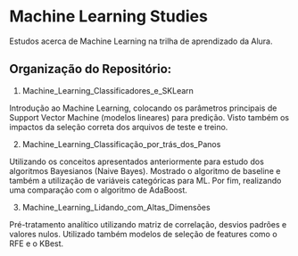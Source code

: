 # Machine Learning Studies

Estudos acerca de Machine Learning na trilha de aprendizado da Alura.

## Organização do Repositório:

1. Machine_Learning_Classificadores_e_SKLearn

Introdução ao Machine Learning, colocando os parâmetros principais de Support Vector Machine (modelos lineares) para predição. Visto também os impactos da seleção correta dos arquivos de teste e treino.

2. Machine_Learning_Classificação_por_trás_dos_Panos

Utilizando os conceitos apresentados anteriormente para estudo dos algoritmos Bayesianos (Naive Bayes). Mostrado o algoritmo de baseline e também a utilização de variáveis categóricas para ML. Por fim, realizando uma comparação com o algoritmo de AdaBoost.

3. Machine_Learning_Lidando_com_Altas_Dimensões

Pré-tratamento analítico utilizando matriz de correlação, desvios padrões e valores nulos. Utilizado também modelos de seleção de features como o RFE e o KBest.